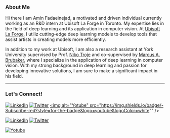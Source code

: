 ### About Me


Hi there I am Amin Fadaeinejad, a motivated and driven individual currently working as an R&D intern at Ubisoft La Forge in Toronto. My expertise lies in the field of deep learning and its application in computer vision. At <a href="https://toronto.ubisoft.com/ubisoft_la_forge_expands_globally/">Ubisoft La Forge</a>, I utiliz cutting-edge deep learning models to develop tools that assist artists in creating models more efficiently.

In addition to my work at Ubisoft, I am also a research assistant at York University supervised by Prof. <a href="https://www.biomotionlab.ca/" class="">Niko Troje</a> and co-supervised by <a href="https://mbrubake.github.io/" class="">Marcus A. Brubaker</a>, where I specialize in the application of deep learning in computer vision. With my strong background in deep learning and passion for developing innovative solutions, I am sure to make a significant impact in his field.

---------------------
### Let's Connect!
<a href="https://www.linkedin.com/in/amin-fadaeinejad/" target="_blank"><img alt="LinkedIn" src="https://img.shields.io/badge/linkedin-%230077B5.svg?&style=for-the-badge&logo=linkedin&logoColor=white" /></a>
<a href="https://twitter.com/AFadaeinejad" target="_blank"><img alt="Twitter" src="https://img.shields.io/badge/twitter-%231DA1F2.svg?&style=for-the-badge&logo=twitter&logoColor=white" /></a>
<a href="https://www.youtube.com/channel/UCtHUl6E43xb-gRCBO1848nw" target="_blank"><img alt="Yotube" src="https://img.shields.io/badge/-Subscribe-red?style=for-the-badge&logo=youtube&logoColor=white"" /></a>


<a href="https://www.linkedin.com/in/amin-fadaeinejad/" target="_blank"><img alt="LinkedIn" src="https://img.shields.io/badge/linkedin-%230077B5.svg?&style=for-the-badge&logo=linkedin&logoColor=white" /></a>
<a href="https://twitter.com/AFadaeinejad" target="_blank"><img alt="Twitter" src="https://img.shields.io/badge/twitter-%231DA1F2.svg?&style=for-the-badge&logo=twitter&logoColor=white" /></a>

<a href="https://www.youtube.com/channel/UCtHUl6E43xb-gRCBO1848nw" target="_blank"><img alt="Yotube" src="https://img.shields.io/badge/-Subscribe-red?style=for-the-badge&logo=youtube&logoColor=white" /></a>

